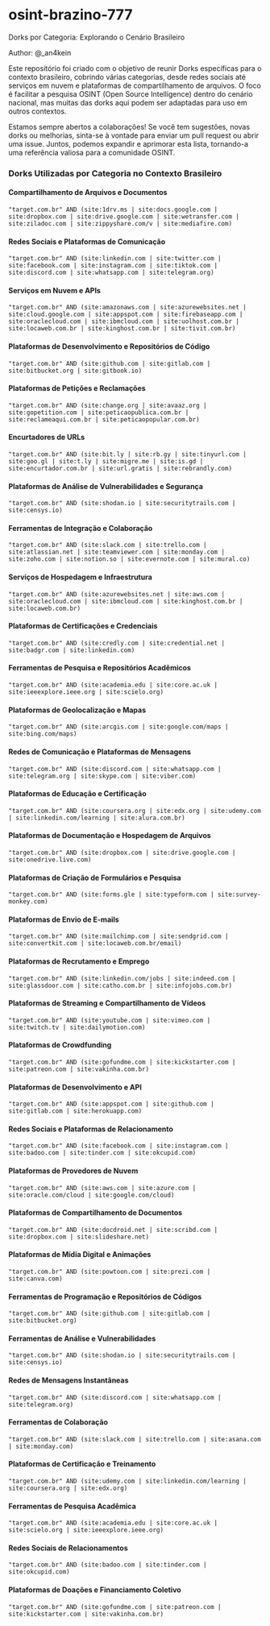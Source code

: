 # osint-brazino-777
Dorks por Categoria: Explorando o Cenário Brasileiro 

Author: @_an4kein

Este repositório foi criado com o objetivo de reunir Dorks específicas para o contexto brasileiro, cobrindo várias categorias, desde redes sociais até serviços em nuvem e plataformas de compartilhamento de arquivos. O foco é facilitar a pesquisa OSINT (Open Source Intelligence) dentro do cenário nacional, mas muitas das dorks aqui podem ser adaptadas para uso em outros contextos.

Estamos sempre abertos a colaborações! Se você tem sugestões, novas dorks ou melhorias, sinta-se à vontade para enviar um pull request ou abrir uma issue. Juntos, podemos expandir e aprimorar esta lista, tornando-a uma referência valiosa para a comunidade OSINT.

### Dorks Utilizadas por Categoria no Contexto Brasileiro

#### Compartilhamento de Arquivos e Documentos

```
"target.com.br" AND (site:1drv.ms | site:docs.google.com | site:dropbox.com | site:drive.google.com | site:wetransfer.com | site:ziladoc.com | site:zippyshare.com/v | site:mediafire.com)
```

#### Redes Sociais e Plataformas de Comunicação

```
"target.com.br" AND (site:linkedin.com | site:twitter.com | site:facebook.com | site:instagram.com | site:tiktok.com | site:discord.com | site:whatsapp.com | site:telegram.org)
```

#### Serviços em Nuvem e APIs

```
"target.com.br" AND (site:amazonaws.com | site:azurewebsites.net | site:cloud.google.com | site:appspot.com | site:firebaseapp.com | site:oraclecloud.com | site:ibmcloud.com | site:uolhost.com.br | site:locaweb.com.br | site:kinghost.com.br | site:tivit.com.br)
```

#### Plataformas de Desenvolvimento e Repositórios de Código

```
"target.com.br" AND (site:github.com | site:gitlab.com | site:bitbucket.org | site:gitbook.io)
```

#### Plataformas de Petições e Reclamações

```
"target.com.br" AND (site:change.org | site:avaaz.org | site:gopetition.com | site:peticaopublica.com.br | site:reclameaqui.com.br | site:peticaopopular.com.br)
```

#### Encurtadores de URLs

```
"target.com.br" AND (site:bit.ly | site:rb.gy | site:tinyurl.com | site:goo.gl | site:t.ly | site:migre.me | site:is.gd | site:encurtador.com.br | site:url.gratis | site:rebrandly.com)
```

#### Plataformas de Análise de Vulnerabilidades e Segurança

```
"target.com.br" AND (site:shodan.io | site:securitytrails.com | site:censys.io)
```

#### Ferramentas de Integração e Colaboração

```
"target.com.br" AND (site:slack.com | site:trello.com | site:atlassian.net | site:teamviewer.com | site:monday.com | site:zoho.com | site:notion.so | site:evernote.com | site:mural.co)
```

#### Serviços de Hospedagem e Infraestrutura

```
"target.com.br" AND (site:azurewebsites.net | site:aws.com | site:oraclecloud.com | site:ibmcloud.com | site:kinghost.com.br | site:locaweb.com.br)
```

#### Plataformas de Certificações e Credenciais

```
"target.com.br" AND (site:credly.com | site:credential.net | site:badgr.com | site:linkedin.com)
```

#### Ferramentas de Pesquisa e Repositórios Acadêmicos

```
"target.com.br" AND (site:academia.edu | site:core.ac.uk | site:ieeexplore.ieee.org | site:scielo.org)
```

#### Plataformas de Geolocalização e Mapas

```
"target.com.br" AND (site:arcgis.com | site:google.com/maps | site:bing.com/maps)
```

#### Redes de Comunicação e Plataformas de Mensagens

```
"target.com.br" AND (site:discord.com | site:whatsapp.com | site:telegram.org | site:skype.com | site:viber.com)
```

#### Plataformas de Educação e Certificação

```
"target.com.br" AND (site:coursera.org | site:edx.org | site:udemy.com | site:linkedin.com/learning | site:alura.com.br)
```

#### Plataformas de Documentação e Hospedagem de Arquivos

```
"target.com.br" AND (site:dropbox.com | site:drive.google.com | site:onedrive.live.com)
```

#### Plataformas de Criação de Formulários e Pesquisa

```
"target.com.br" AND (site:forms.gle | site:typeform.com | site:survey-monkey.com)
```

#### Plataformas de Envio de E-mails

```
"target.com.br" AND (site:mailchimp.com | site:sendgrid.com | site:convertkit.com | site:locaweb.com.br/email)
```

#### Plataformas de Recrutamento e Emprego

```
"target.com.br" AND (site:linkedin.com/jobs | site:indeed.com | site:glassdoor.com | site:catho.com.br | site:infojobs.com.br)
```

#### Plataformas de Streaming e Compartilhamento de Vídeos

```
"target.com.br" AND (site:youtube.com | site:vimeo.com | site:twitch.tv | site:dailymotion.com)
```

#### Plataformas de Crowdfunding

```
"target.com.br" AND (site:gofundme.com | site:kickstarter.com | site:patreon.com | site:vakinha.com.br)
```

#### Plataformas de Desenvolvimento e API

```
"target.com.br" AND (site:appspot.com | site:github.com | site:gitlab.com | site:herokuapp.com)
```

#### Redes Sociais e Plataformas de Relacionamento

```
"target.com.br" AND (site:facebook.com | site:instagram.com | site:badoo.com | site:tinder.com | site:okcupid.com)
```

#### Plataformas de Provedores de Nuvem

```
"target.com.br" AND (site:aws.com | site:azure.com | site:oracle.com/cloud | site:google.com/cloud)
```

#### Plataformas de Compartilhamento de Documentos

```
"target.com.br" AND (site:docdroid.net | site:scribd.com | site:dropbox.com | site:slideshare.net)
```

#### Plataformas de Mídia Digital e Animações

```
"target.com.br" AND (site:powtoon.com | site:prezi.com | site:canva.com)
```

#### Ferramentas de Programação e Repositórios de Códigos

```
"target.com.br" AND (site:github.com | site:gitlab.com | site:bitbucket.org)
```

#### Ferramentas de Análise e Vulnerabilidades

```
"target.com.br" AND (site:shodan.io | site:securitytrails.com | site:censys.io)
```

#### Redes de Mensagens Instantâneas

```
"target.com.br" AND (site:discord.com | site:whatsapp.com | site:telegram.org)
```

#### Ferramentas de Colaboração

```
"target.com.br" AND (site:slack.com | site:trello.com | site:asana.com | site:monday.com)
```

#### Plataformas de Certificação e Treinamento

```
"target.com.br" AND (site:udemy.com | site:linkedin.com/learning | site:coursera.org | site:edx.org)
```

#### Ferramentas de Pesquisa Acadêmica

```
"target.com.br" AND (site:academia.edu | site:core.ac.uk | site:scielo.org | site:ieeexplore.ieee.org)
```

#### Redes Sociais de Relacionamentos

```
"target.com.br" AND (site:badoo.com | site:tinder.com | site:okcupid.com)
```

#### Plataformas de Doações e Financiamento Coletivo

```
"target.com.br" AND (site:gofundme.com | site:patreon.com | site:kickstarter.com | site:vakinha.com.br)
```
